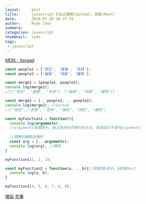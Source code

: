 ```yaml
---
layout:     post
title:      javascript ES6之展開(Spread)、其餘(Rest)
date:       2018-07-20 10:37:19
author:     Mike Chen
summary:    
categories: javascript
thumbnail:  code
tags:
 - javascript
---
```


[MDN - Spread](https://developer.mozilla.org/en-US/docs/Web/JavaScript/Reference/Operators/Spread_syntax)

```javascript
const people1 = ['悟空', '達爾', '克林'];
const people2 = ['幽助', '飛影', '藏馬'];

const merge1 = [people1, people2];
console.log(merge1);
//[["悟空", "達爾", "克林"], ["幽助", "飛影", "藏馬"]]

const merge2 = [...people1, ...people2];
console.log(merge2); //Spread
//["悟空", "達爾", "克林", "幽助", "飛影", "藏馬"]

const myFunction1 = function(){
  console.log(arguments);
  //arguments是類陣列，無法使用任何陣列的方法，箭頭函式不會有arguments  
  
  //類陣列轉換為陣列
  const arg = [...arguments];
  console.log(arg); //陣列  
}

myFunction1(1, 2, 3);

const myFunction2 = function(a, ...b){//其餘用b表示，b就是Rest
  console.log(a, b);
}

myFunction2(4, 5, 6, 7, 8, 9);
```




[摘自](https://www.youtube.com/watch?v=JNxHZ3FzTz4)
[共筆](https://paper.dropbox.com/doc/59--AIHZUYzRHd3bxKqJ3klV9Y57Ag-9e5EUPKOvy9IWiPOhLg52)